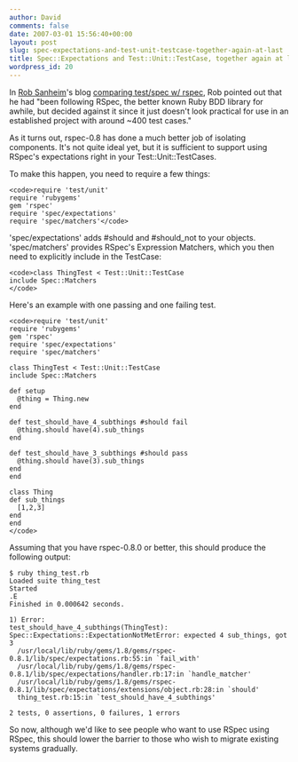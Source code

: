 ```yaml
---
author: David
comments: false
date: 2007-03-01 15:56:40+00:00
layout: post
slug: spec-expectations-and-test-unit-testcase-together-again-at-last
title: Spec::Expectations and Test::Unit::TestCase, together again at last
wordpress_id: 20
---
```


In [Rob Sanheim](http://www.robsanheim.com/)'s blog [comparing test/spec w/ rspec](http://www.robsanheim.com/2006/12/29/bdd-in-rails-testspec-and-rspec/), Rob pointed out that he had "been following RSpec, the better known Ruby BDD library for awhile, but decided against it since it just doesn't look practical for use in an established project with around ~400 test cases."

As it turns out, rspec-0.8 has done a much better job of isolating components. It's not quite ideal yet, but it is sufficient to support using RSpec's expectations right in your Test::Unit::TestCases.
<!-- more -->

To make this happen, you need to require a few things:




    
    <code>require 'test/unit'
    require 'rubygems'
    gem 'rspec'
    require 'spec/expectations'
    require 'spec/matchers'</code>





'spec/expectations' adds #should and #should_not to your objects. 'spec/matchers' provides RSpec's Expression Matchers, which you then need to explicitly include in the TestCase:





    
    <code>class ThingTest < Test::Unit::TestCase
    include Spec::Matchers
    </code>





Here's an example with one passing and one failing test.





    
    <code>require 'test/unit'
    require 'rubygems'
    gem 'rspec'
    require 'spec/expectations'
    require 'spec/matchers'
    
    class ThingTest < Test::Unit::TestCase
    include Spec::Matchers
    
    def setup
      @thing = Thing.new
    end
    
    def test_should_have_4_subthings #should fail
      @thing.should have(4).sub_things
    end
    
    def test_should_have_3_subthings #should pass
      @thing.should have(3).sub_things
    end
    end
    
    class Thing
    def sub_things
      [1,2,3]
    end
    end
    </code>





Assuming that you have rspec-0.8.0 or better, this should produce the following output:





    
    $ ruby thing_test.rb
    Loaded suite thing_test
    Started
    .E
    Finished in 0.000642 seconds.
    
    1) Error:
    test_should_have_4_subthings(ThingTest):
    Spec::Expectations::ExpectationNotMetError: expected 4 sub_things, got 3
      /usr/local/lib/ruby/gems/1.8/gems/rspec-0.8.1/lib/spec/expectations.rb:55:in `fail_with'
      /usr/local/lib/ruby/gems/1.8/gems/rspec-0.8.1/lib/spec/expectations/handler.rb:17:in `handle_matcher'
      /usr/local/lib/ruby/gems/1.8/gems/rspec-0.8.1/lib/spec/expectations/extensions/object.rb:28:in `should'
      thing_test.rb:15:in `test_should_have_4_subthings'
    
    2 tests, 0 assertions, 0 failures, 1 errors
    





So now, although we'd like to see people who want to use RSpec using RSpec, this should lower the barrier to those who wish to migrate existing systems gradually.
